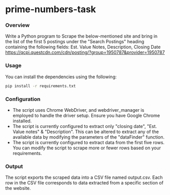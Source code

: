 # prime-numbers-task

### Overview
Write a Python program to Scrape the below-mentioned site and bring in the list of the first 5 postings under the "Search Postings" heading containing the following fields: Est. Value Notes, Description, Closing Date https://qcpi.questcdn.com/cdn/posting/?group=1950787&provider=1950787

### Usage
You can install the dependencies using the following:

```bash
pip install -r requirements.txt
```

### Configuration
- The script uses Chrome WebDriver, and webdriver_manager is employed to handle the driver setup. Ensure you have Google Chrome installed.
- The script is currently configured to extract only "closing date", "Est. Value notes" & "Description". This can be altered to extract any of the available data by modifying the parameters of the "dataFinder" function.
-  The script is currently configured to extract data from the first five rows. You can modify the script to scrape more or fewer rows based on your requirements.

### Output
The script exports the scraped data into a CSV file named output.csv. Each row in the CSV file corresponds to data extracted from a specific section of the website.
